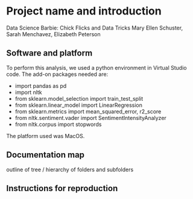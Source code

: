 # Project name and introduction
Data Science Barbie: Chick Flicks and Data Tricks 
Mary Ellen Schuster, Sarah Menchavez, Elizabeth Peterson

## Software and platform
To perform this analysis, we used a python environment in Virtual Studio code.
The add-on packages needed are: 
- import pandas as pd
- import nltk
- from sklearn.model_selection import train_test_split
- from sklearn.linear_model import LinearRegression
- from sklearn.metrics import mean_squared_error, r2_score
- from nltk.sentiment.vader import SentimentIntensityAnalyzer
- from nltk.corpus import stopwords

The platform used was MacOS.

## Documentation map
outline of tree / hierarchy of folders and subfolders

## Instructions for reproduction
